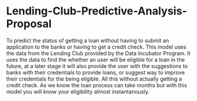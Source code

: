 # Lending-Club-Predictive-Analysis-Proposal
To predict the status of getting a loan without having to submit an application to the banks or having to get a credit check. This model uses the data from the Lending Club provided by the Data Incubator Program. It uses the data to find the whether an user will be eligible for a loan in the future, at a later stage it will also provide the user with the suggestions to banks with their credentials to provide loans, or suggest way to improve their credentials for the being eligible. All this without actually getting a credit check. As we know the loan process can take months but with this model you will know your eligibility almost instantanously. 
